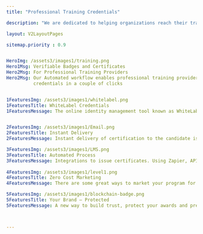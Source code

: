```yaml
---
title: "Professional Training Credentials"

description: "We are dedicated to helping organizations reach their training objectives by providing flexible, scalable, and affordable credentialing solutions"

layout: V2LayoutPages

sitemap.priority : 0.9


HeroImg: /assets3/images1/training.png
Hero1Msg: Verifiable Badges and Certificates 
Hero2Msg: For Professional Training Providers
Hero2Msg: Our Automated workflow enables professional training providers to issue 
          credentials in a couple of clicks


1FeaturesImg: /assets3/images1/whitelabel.png
1FeaturesTitle: WhiteLabel Credentials
1FeaturesMessage: The online identity management tool known as WhiteLabel makes it simple to build, manage, and market your digital identity. Your credential page, domain, logo, branding space, emails, and footer may all be customised with WhiteLabel Credentials.


2FeaturesImg: /assets3/images1/Email.png
2FeaturesTitle: Instant Delivery
2FeaturesMessage: Instant delivery of certification to the candidate is only possible with the help of blockchain and smart contracts. This is one of the features that make CertifyMe unique and fully decentralized. The blockchain will be used for storing the credentials issued by accreditation organizations. The smart contract verifies the ownership of issued credentials. This helps in resolving the issue of trust among the parties involved in the educational system.

3FeaturesImg: /assets3/images1/LMS.png
3FeaturesTitle: Automated Process
3FeaturesMessage: Integrations to issue certificates. Using Zapier, API and LMS plugins. A new certificate requirements report is created in the LMS a certificate is issued. When a visitor completes a course, a mark is added to the reports in the LMS. A Zapier automation is configured to transfer data from the reports in the LMS to an API. The API allows the certificate issuer to view a certificate report.
                 
4FeaturesImg: /assets3/images1/level1.png
4FeaturesTitle: Zero Cost Marketing
4FeaturesMessage: There are some great ways to market your program for free. Giving your learners an incentive to share your program on social media is one of the most effective ways to make marketing free. When someone shares your content, you will usually see an increase in organic traffic to your website which is free traffic. You can reward them for sharing your content by including a bonus or discount if they share your content.

5FeaturesImg: /assets3/images1/blockchain-badge.png
5FeaturesTitle: Your Brand – Protected
5FeaturesMessage: A new way to build trust, protect your awards and preserve the integrity of your credentialing process. Fraud-proof credentials are secured with bank-level encryption and blockchain technology. Retain full control over the validity and expiration of credentials to protect the integrity of your awards and encourage recertification.



---
```

